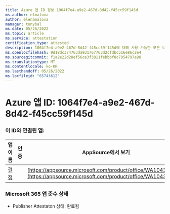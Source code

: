 ```yaml
---
title: Azure 앱 ID 정보 1064f7e4-a9e2-467d-8d42-f45cc59f145d
ms.author: elmalova
author: elenamalova
manager: tonybal
ms.date: 05/26/2022
ms.topic: article
ms.service: attestation
certification_type: attested
description: 1064f7e4-a9e2-467d-8d42-f45cc59f145d에 대해 사용 가능한 모든 보안 및 규정 준수 정보입니다.
ms.openlocfilehash: 9d18dc374763da931767763d2cfdbc516e86c2e4
ms.sourcegitcommit: f1a2e22d28ef56ce3f3811febbbf8c7054797a98
ms.translationtype: MT
ms.contentlocale: ko-KR
ms.lasthandoff: 05/26/2022
ms.locfileid: "65743612"
---
```

# <a name="azure-app-id-1064f7e4-a9e2-467d-8d42-f45cc59f145d"></a>Azure 앱 ID: 1064f7e4-a9e2-467d-8d42-f45cc59f145d


### <a name="apps-associated-with-this-id"></a>이 ID와 연결된 앱:
| **앱 이름** | **인증** | **AppSource에서 보기** |
|--------------|---------------|-----------------------|
| [결정](../forward/WA104381880.md) |  | [https://appsource.microsoft.com/product/office/WA104381880](https://appsource.microsoft.com/product/office/WA104381880) |

### <a name="microsoft-365-app-compliance-status"></a>Microsoft 365 앱 준수 상태
- Publisher Attestaton 상태: 완료됨
